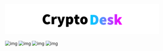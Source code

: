 ![img](https://raw.githubusercontent.com/Furqan17/crypto-desk/master/img-src/updatedlogo.png)  
---
![img](https://img.shields.io/badge/axios-0.18.0-blue.svg) ![img](https://img.shields.io/badge/electron-2.0.5-blue.svg) ![img](https://img.shields.io/badge/version-1.0.0-orange.svg) ![img](https://img.shields.io/badge/platform-win64%20%7C%20osx-brightgreen.svg)
